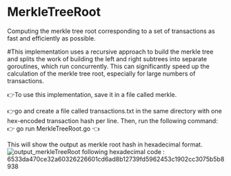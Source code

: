 # MerkleTreeRoot
Computing the merkle tree root corresponding to a set of transactions as fast and efficiently as possible.

#This implementation uses a recursive approach to build the merkle tree and splits the work of building the left and right subtrees into separate goroutines, which run concurrently. This can significantly speed up the calculation of the merkle tree root, especially for large numbers of transactions.

:point_right:To use this implementation, save it in a file called merkle.

:point_right:go and create a file called transactions.txt in the same directory with one hex-encoded transaction hash per line. Then, run the following command:
:point_right: go run MerkleTreeRoot.go :point_left:

This will show the output as merkle root hash in hexadecimal format.
![output_merkleTreeRoot](https://user-images.githubusercontent.com/75935128/221887210-706d2d9e-b48f-47cf-b149-1b507cc27198.jpg)
following hexadecimal code : 6533da470ce32a60326226601cd6ad8b12739fd5962453c1902cc3075b5b8938
